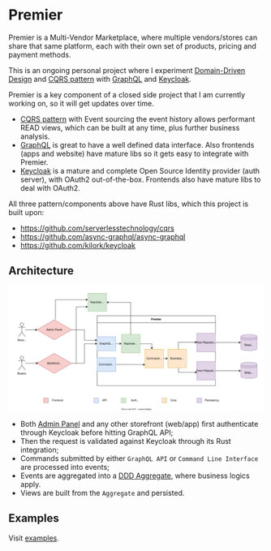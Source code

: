 # Premier

Premier is a Multi-Vendor Marketplace, where multiple vendors/stores can share that same platform, each with their own set of products, pricing and payment methods.

This is an ongoing personal project where I experiment [Domain-Driven Design](https://en.wikipedia.org/wiki/Domain-driven_design) and [CQRS pattern](https://docs.microsoft.com/en-us/azure/architecture/patterns/cqrs) with [GraphQL](https://graphql.org/) and [Keycloak](https://www.keycloak.org/).

Premier is a key component of a closed side project that I am currently working on, so it will get updates over time.

* [CQRS pattern](https://docs.microsoft.com/en-us/azure/architecture/patterns/cqrs) with Event sourcing the event history allows performant READ views, which can be built at any time, plus further business analysis.
* [GraphQL](https://graphql.org/) is great to have a well defined data interface. Also frontends (apps and website) have mature libs so it gets easy to integrate with Premier.
* [Keycloak](https://www.keycloak.org/) is a mature and complete Open Source Identity provider (auth server), with OAuth2 out-of-the-box. Frontends also have mature libs to deal with OAuth2.

All three pattern/components above have Rust libs, which this project is built upon:

* https://github.com/serverlesstechnology/cqrs
* https://github.com/async-graphql/async-graphql
* https://github.com/kilork/keycloak

## Architecture

![Premier architecture diagram](/premier_diagram.svg "Premier architecture diagram")

* Both [Admin Panel](https://github.com/jonaslimads/premier-admin/) and any other storefront (web/app) first authenticate through Keycloak before hitting GraphQL API;
* Then the request is validated against Keycloak through its Rust integration;
* Commands submitted by either `GraphQL API` or `Command Line Interface` are processed into events;
* Events are aggregated into a [DDD Aggregate](https://martinfowler.com/bliki/DDD_Aggregate.html), where business logics apply.
* Views are built from the `Aggregate` and persisted.

## Examples

Visit [examples](examples/keycloak-mysql).
